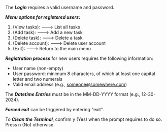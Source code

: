 The ***Login*** requires a valid username and password.
 
***Menu options for registered users:***  
1. (View tasks):     ---> List all tasks
2. (Add task):       ---> Add a new task
3. (Delete task):    ---> Delete a task
4. (Delete account): ---> Delete user account
5. (Exit):           ---> Return to the main menu
  
***Registration process*** for new users requires the following information:
- User name (non-empty)            
- User password: minimum 8 characters, of which at least one
    capital letter and two numerals
- Valid email address (e.g., someone@somewhere.com)  

The ***Datetime Entries*** must be in the MM-DD-YYYY format (e.g., 12-30-2024). 

***Forced exit*** can be triggered by entering "exit".

To ***Clean the Terminal***, confirm y (Yes) when the prompt requires to do so.
Press n (No) otherwise.   
